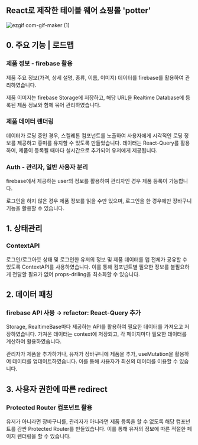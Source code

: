 ## React로 제작한 테이블 웨어 쇼핑몰 'potter'
![ezgif com-gif-maker (1)](https://user-images.githubusercontent.com/108715216/208245295-19d85a0d-534c-421a-86c8-e8e80917dfe1.gif)



## 0. 주요 기능 | 로드맵

### 제품 정보 - firebase 활용

제품 주요 정보(가격, 상세 설명, 종류, 이름, 이미지) 데이터를 firebase를 활용하여 관리하였습니다.

제품 이미지는 firebase Storage에 저장하고, 해당 URL을 Realtime Database에 등록된 제품 정보와 함께 묶어 관리하였습니다.

### 제품 데이터 렌더링

데이터가 로딩 중인 경우, 스켈레톤 컴포넌트를 노출하여 사용자에게 시각적인 로딩 정보를 제공하고 흥미를 유지할 수 있도록 만들었습니다. 데이터는 React-Query를 활용하여, 제품이 등록될 때마다 실시간으로 추가되어 유저에게 제공됩니다.

### Auth - 관리자, 일반 사용자 분리

firebase에서 제공하는 user의 정보를 활용하여 관리자인 경우 제품 등록이 가능합니다.

로그인을 하지 않은 경우 제품 정보를 읽을 수만 있으며, 로그인을 한 경우에만 장바구니 기능을 활용할 수 있습니다.

## 1. 상태관리

### ContextAPI

로그인/로그아웃 상태 및 로그인한 유저의 정보 및 제품 데이터를 앱 전체가 공유할 수 있도록 ContextAPI를 사용하였습니다. 이를 통해 컴포넌트별 필요한 정보를 불필요하게 전달할 필요가 없어 props-driling을 최소화할 수 있습니다.

## 2. 데이터 패칭

### firebase API 사용 → refactor: React-Query 추가

Storage, RealtimeBase마다 제공하는 API를 활용하여 필요한 데이터를 가져오고 저장하였습니다. 가져온 데이터는 context에 저장되고, 각 페이지마다 필요한 데이터를 계산하여 활용하였습니다.

관리자가 제품을 추가하거나, 유저가 장바구니에 제품을 추가, useMutation을 활용하여 데이터를 업데이트하였습니다. 이를 통해 사용자가 최신의 데이터를 이용할 수 있습니다.

## 3. 사용자 권한에 따른 redirect

### Protected Router 컴포넌트 활용

유저가 아니라면 장바구니를, 관리자가 아니라면 제품 등록을 할 수 없도록 해당 컴포넌트를 감싼 Protected Router를 만들었습니다. 이를 통해 유저의 정보에 따른 적절한 페이지 렌더링을 할 수 있습니다.
